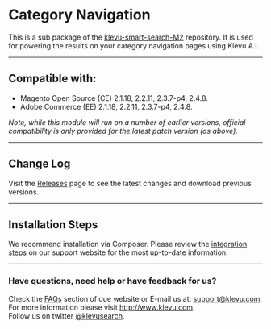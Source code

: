 # Category Navigation

This is a sub package of the [klevu-smart-search-M2](https://github.com/klevu/klevu-smart-search-M2) repository.
It is used for powering the results on your category navigation pages using Klevu A.I.

---

## Compatible with:

- Magento Open Source (CE) 2.1.18, 2.2.11, 2.3.7-p4, 2.4.8.
- Adobe Commerce (EE) 2.1.18, 2.2.11, 2.3.7-p4, 2.4.8.

_Note, while this module will run on a number of earlier versions, official compatibility is only provided for the latest patch version (as above)._

---

## Change Log

Visit the <a href="https://github.com/klevu/categorynavigation/releases" target="_blank">Releases</a> page
to see the latest changes and download previous versions.

---

## Installation Steps 

We recommend installation via Composer.
Please review the <a href="https://help.klevu.com/support/solutions/articles/5000871301-integration-steps-for-magento-2" target="_blank">integration steps</a>
on our support website for the most up-to-date information.

---

### Have questions, need help or have feedback for us?

Check the <a href="https://help.klevu.com/support/solutions/folders/5000308572">FAQs</a> section of oue website
or E-mail us at: <a href="mailto:support@klevu.com">support@klevu.com</a>.
<br />For more information please visit <a href="https://www.klevu.com">http://www.klevu.com</a>.
<br />Follow us on twitter <a href="https://twitter.com/klevusearch">@klevusearch</a>.
